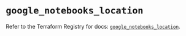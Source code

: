 # `google_notebooks_location`

Refer to the Terraform Registry for docs: [`google_notebooks_location`](https://registry.terraform.io/providers/hashicorp/google-beta/6.45.0/docs/resources/google_notebooks_location).
